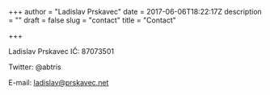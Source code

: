 +++
author = "Ladislav Prskavec"
date = 2017-06-06T18:22:17Z
description = ""
draft = false
slug = "contact"
title = "Contact"

+++

Ladislav Prskavec
IČ: 87073501

Twitter: @abtris

E-mail: ladislav@prskavec.net